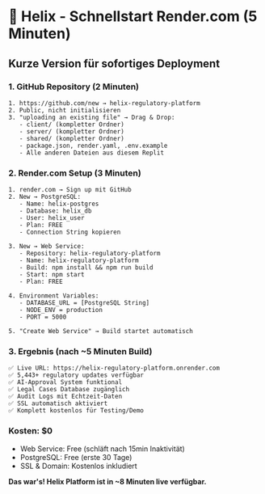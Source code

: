 # 🚀 Helix - Schnellstart Render.com (5 Minuten)

## Kurze Version für sofortiges Deployment

### 1. GitHub Repository (2 Minuten)
```
1. https://github.com/new → helix-regulatory-platform
2. Public, nicht initialisieren
3. "uploading an existing file" → Drag & Drop:
   - client/ (kompletter Ordner)
   - server/ (kompletter Ordner)  
   - shared/ (kompletter Ordner)
   - package.json, render.yaml, .env.example
   - Alle anderen Dateien aus diesem Replit
```

### 2. Render.com Setup (3 Minuten)
```
1. render.com → Sign up mit GitHub
2. New → PostgreSQL:
   - Name: helix-postgres
   - Database: helix_db
   - User: helix_user
   - Plan: FREE
   - Connection String kopieren

3. New → Web Service:
   - Repository: helix-regulatory-platform
   - Name: helix-regulatory-platform
   - Build: npm install && npm run build
   - Start: npm start
   - Plan: FREE
   
4. Environment Variables:
   - DATABASE_URL = [PostgreSQL String]
   - NODE_ENV = production
   - PORT = 5000

5. "Create Web Service" → Build startet automatisch
```

### 3. Ergebnis (nach ~5 Minuten Build)
```
✅ Live URL: https://helix-regulatory-platform.onrender.com
✅ 5,443+ regulatory updates verfügbar
✅ AI-Approval System funktional
✅ Legal Cases Database zugänglich
✅ Audit Logs mit Echtzeit-Daten
✅ SSL automatisch aktiviert
✅ Komplett kostenlos für Testing/Demo
```

### Kosten: $0
- Web Service: Free (schläft nach 15min Inaktivität)
- PostgreSQL: Free (erste 30 Tage)
- SSL & Domain: Kostenlos inkludiert

**Das war's! Helix Platform ist in ~8 Minuten live verfügbar.**